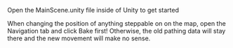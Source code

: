 Open the MainScene.unity file inside of Unity to get started

 When changing the position of anything steppable on on the map, open the Navigation tab and click Bake first! Otherwise, the old pathing data will stay there and the new movement will make no sense.
